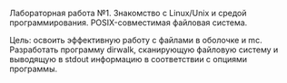 Лабораторная работа №1. Знакомство с Linux/Unix и средой программирования. POSIX-совместимая файловая система.

Цель: освоить эффективную работу с файлами в оболочке и mc. Разработать программу dirwalk, сканирующую файловую систему и выводящую в stdout информацию в соответствии с опциями программы.
